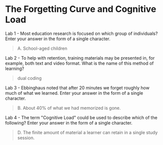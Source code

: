 # The Forgetting Curve and Cognitive Load

Lab 1 - Most education research is focused on which group of individuals? Enter your answer in the form of a single character.
>A. School-aged children

Lab 2 - To help with retention, training materials may be presented in, for example, both text and video format. What is the name of this method of learning?
>dual coding

Lab 3 - Ebbinghaus noted that after 20 minutes we forget roughly how much of what we learned. Enter your answer in the form of a single character.
>B. About 40% of what we had memorized is gone.

Lab 4 - The term "Cognitive Load" could be used to describe which of the following? Enter your answer in the form of a single character.
>D. The finite amount of material a learner can retain in a single study session.
